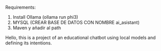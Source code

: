 Requirements: 
1. Install Ollama (ollama run phi3)
2. MYSQL  (CREAR BASE DE DATOS CON NOMBRE ai_asistant)
3. Maven y añadir al path
   
Hello, this is a project of an educational chatbot using local models and defining its intentions.
